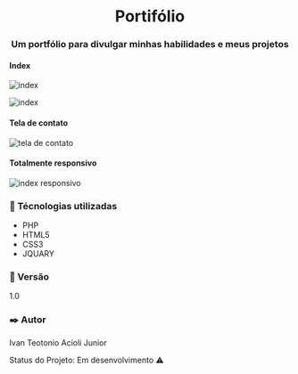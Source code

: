 <h1 align="center">Portifólio</h1>
<h3 align="center">Um portfólio para divulgar minhas habilidades e meus projetos</h3>

#### Index
![index](https://github.com/IvanDesenvolvedor/portifolio/blob/master/imagens/imgreadm1.PNG)

![index](https://github.com/IvanDesenvolvedor/portifolio/blob/master/imagens/imgreadm2.PNG)


#### Tela de contato

![tela de contato](https://github.com/IvanDesenvolvedor/portifolio/blob/master/imagens/imgreadm3.PNG)

#### Totalmente responsivo

![index responsivo](https://github.com/IvanDesenvolvedor/portifolio/blob/master/imagens/imgreadm4.PNG)

### :wrench: Técnologias utilizadas
<ul>
  <li>PHP</li>
  <li>HTML5</li>
  <li>CSS3</li>
  <li>JQUARY</li>
</ul>

### :pushpin: Versão
<p>1.0</p>

### :black_nib: Autor
<p>Ivan Teotonio Acioli Junior</p>

Status do Projeto: Em desenvolvimento :warning:
